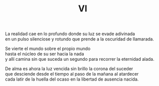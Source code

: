 ﻿---
title: VI
categories:
- Nueve Sonetos - En la crisálida de luz y viento
---

La realidad cae en lo profundo
donde su luz se evade adivinada
en un pulso silenciose y rotundo
que prende a la oscuridad de llamarada.

Se vierte el mundo sobre el propio mundo
hasta el núcleo de su ser hacia la nada
y allí camina sin que suceda un segundo
para recorrer la eternidad alada.

De alma es ahora la luz vencida
sin brillo la corona del suceder
que desciende desde el tiempo al paso
de la mañana al atardecer
cada latir de la huella del ocaso
en la libertad de ausencia nacida.